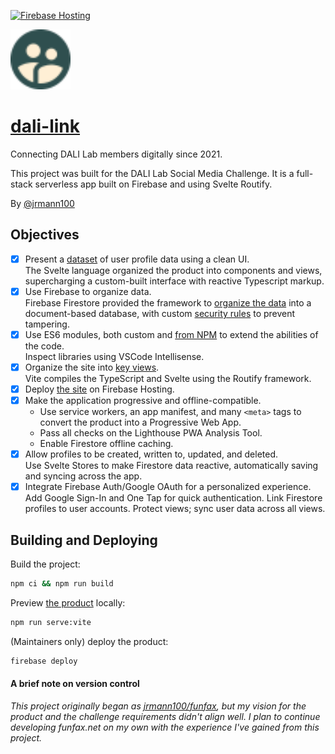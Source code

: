 [![Firebase Hosting](https://github.com/jrmann100/dali-link/actions/workflows/firebase-hosting.yml/badge.svg)](https://github.com/jrmann100/dali-link/actions/workflows/firebase-hosting.yml)

<img src="public/icon.svg" height="96" width="96">

# [dali-link](https://jrmann100.github.io/feed)

Connecting DALI Lab members digitally since 2021.

This project was built for the DALI Lab Social Media Challenge.
It is a full-stack serverless app built on Firebase and using Svelte Routify.

By [@jrmann100](https://github.com/jrmann100)


## Objectives

- [x] Present a [dataset](https://github.com/dali-lab/dali-challenges/blob/master/data/DALI_Data.json) of user profile data using a clean UI.<br>The Svelte language organized the product into components and views, supercharging a custom-built interface with reactive Typescript markup.
- [x] Use Firebase to organize data.<br>Firebase Firestore provided the framework to [organize the data](json.js) into a document-based database, with custom [security rules](firestore.rules) to prevent tampering.
- [x] Use ES6 modules, both custom and [from NPM](package.json) to extend the abilities of the code.<br>Inspect libraries using VSCode Intellisense.
- [x] Organize the site into [key views](src/_pages).<br>Vite compiles the TypeScript and Svelte using the Routify framework. 
- [x] Deploy [the site](https://dali-link.web.app) on Firebase Hosting.
- [x] Make the application progressive and offline-compatible.
    - Use service workers, an app manifest, and many `<meta>` tags to convert the product into a Progressive Web App.
    - Pass all checks on the Lighthouse PWA Analysis Tool.
    - Enable Firestore offline caching.
- [x] Allow profiles to be created, written to, updated, and deleted.<br>Use Svelte Stores to make Firestore data reactive, automatically saving and syncing across the app.
- [x] Integrate Firebase Auth/Google OAuth for a personalized experience.<br>Add Google Sign-In and One Tap for quick authentication. Link Firestore profiles to user accounts. Protect views; sync user data across all views.

## Building and Deploying

Build the project:
```bash
npm ci && npm run build
```

Preview [the product](https://dali-link.web.app) locally:
```bash
npm run serve:vite
```

(Maintainers only) deploy the product:
```bash
firebase deploy
```

#### A brief note on version control
_This project originally began as [jrmann100/funfax](https://github.com/jrmann100/funfax), but my vision for the product and the challenge requirements didn't align well. I plan to continue developing funfax.net on my own with the experience I've gained from this project._
